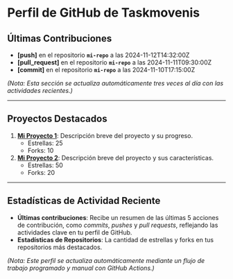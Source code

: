 # Perfil de GitHub de Taskmovenis

## Últimas Contribuciones

- **[push]** en el repositorio **`mi-repo`** a las 2024-11-12T14:32:00Z
- **[pull_request]** en el repositorio **`mi-repo`** a las 2024-11-11T09:30:00Z
- **[commit]** en el repositorio **`mi-repo`** a las 2024-11-10T17:15:00Z

*(Nota: Esta sección se actualiza automáticamente tres veces al día con las actividades recientes.)*

---

## Proyectos Destacados

1. **[Mi Proyecto 1](https://github.com/taskmovenis/mi-proyecto-1)**: Descripción breve del proyecto y su progreso.
   - Estrellas: 25
   - Forks: 10
2. **[Mi Proyecto 2](https://github.com/taskmovenis/mi-proyecto-2)**: Descripción breve del proyecto y sus características.
   - Estrellas: 50
   - Forks: 20

---

## Estadísticas de Actividad Reciente

- **Últimas contribuciones**: Recibe un resumen de las últimas 5 acciones de contribución, como *commits*, *pushes* y *pull requests*, reflejando las actividades clave en tu perfil de GitHub.
- **Estadísticas de Repositorios**: La cantidad de estrellas y forks en tus repositorios más destacados.

*(Nota: Este perfil se actualiza automáticamente mediante un flujo de trabajo programado y manual con GitHub Actions.)*
